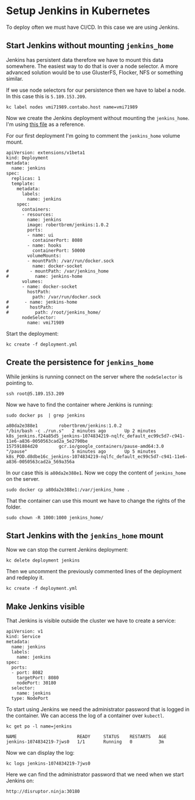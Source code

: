 # Setup Jenkins in Kubernetes
To deploy often we must have CI/CD. In this case we are using Jenkins.

## Start Jenkins without mounting `jenkins_home`
Jenkins has persistent data therefore we have to mount this data somewhere.
The easiest way to do that is over a node selector. A more advanced solution would be
to use GlusterFS, Flocker, NFS or something similar.

If we use node selectors for our persistence then we have to label a node.
In this case this is `5.189.153.209`.
```
kc label nodes vmi71989.contabo.host name=vmi71989
```
Now we create the Jenkins deployment without mounting the `jenkins_home`. I'm
using [this file](https://gist.github.com/robertBrem/77e7a97b57565921792631f70088c706)
as a reference.

For our first deployment I'm going to comment the `jenkins_home` volume mount.
```
apiVersion: extensions/v1beta1
kind: Deployment
metadata:
  name: jenkins
spec:
  replicas: 1
  template:
    metadata:
      labels:
        name: jenkins
    spec:
      containers:
      - resources:
        name: jenkins
        image: robertbrem/jenkins:1.0.2
        ports:
        - name: ui
          containerPort: 8080
        - name: hooks
          containerPort: 50000
        volumeMounts:
        - mountPath: /var/run/docker.sock
          name: docker-socket
#        - mountPath: /var/jenkins_home
#          name: jenkins-home
      volumes:
      - name: docker-socket
        hostPath:
          path: /var/run/docker.sock
#      - name: jenkins-home
#        hostPath:
#          path: /root/jenkins_home/
      nodeSelector:
        name: vmi71989
```
Start the deployment:
```
kc create -f deployment.yml
```

## Create the persistence for `jenkins_home`
While jenkins is running connect on the server where the `nodeSelector` is pointing to.
```
ssh root@5.189.153.209
```
Now we have to find the container where Jenkins is running:
```
sudo docker ps  | grep jenkins
```
```
a80da2e388e1        robertbrem/jenkins:1.0.2                           "/bin/bash -c ./run.s"   2 minutes ago       Up 2 minutes                            k8s_jenkins.f24a85d5_jenkins-1074834219-nqlfc_default_ec99c5d7-c941-11e6-a836-0050563cad2a_5e2790be
157591884d20        gcr.io/google_containers/pause-amd64:3.0           "/pause"                 5 minutes ago       Up 5 minutes                            k8s_POD.d8dbe16c_jenkins-1074834219-nqlfc_default_ec99c5d7-c941-11e6-a836-0050563cad2a_569a356a
```
In our case this is `a80da2e388e1`. Now we copy the content of `jenkins_home` on the server.
```
sudo docker cp a80da2e388e1:/var/jenkins_home .
```
That the container can use this mount we have to change the rights of the folder.
```
sudo chown -R 1000:1000 jenkins_home/
```

## Start Jenkins with the `jenkins_home` mount
Now we can stop the current Jenkins deployment:
```
kc delete deployment jenkins
```
Then we uncomment the previously commented lines of the deployment and redeploy it.
```
kc create -f deployment.yml
```

## Make Jenkins visible
That Jenkins is visible outside the cluster we have to create a service:
```
apiVersion: v1
kind: Service
metadata:
  name: jenkins
  labels:
    name: jenkins
spec:
  ports:
  - port: 8082
    targetPort: 8080
    nodePort: 30180
  selector:
    name: jenkins
  type: NodePort
```
To start using Jenkins we need the administrator password that is logged in the container.
We can access the log of a container over `kubectl`.
```
kc get po -l name=jenkins
```
```
NAME                       READY     STATUS    RESTARTS   AGE
jenkins-1074834219-7jws0   1/1       Running   0          3m
```
Now we can display the log:
```
kc logs jenkins-1074834219-7jws0
```
Here we can find the administrator password that we need when we start Jenkins on:
```
http://disruptor.ninja:30180
```
